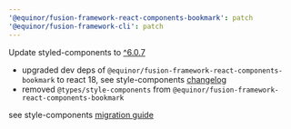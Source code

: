 ```yaml
---
'@equinor/fusion-framework-react-components-bookmark': patch
'@equinor/fusion-framework-cli': patch
---
```


Update styled-components to [^6.0.7](https://github.com/styled-components/styled-components/releases/tag/v6.0.7)

- upgraded dev deps of `@equinor/fusion-framework-react-components-bookmark` to react 18, see style-components [changelog](https://github.com/styled-components/styled-components/releases/tag/v6.0.0)
- removed `@types/style-components` from `@equinor/fusion-framework-react-components-bookmark`

see style-components [migration guide](https://styled-components.com/docs/faqs#what-do-i-need-to-do-to-migrate-to-v6)

